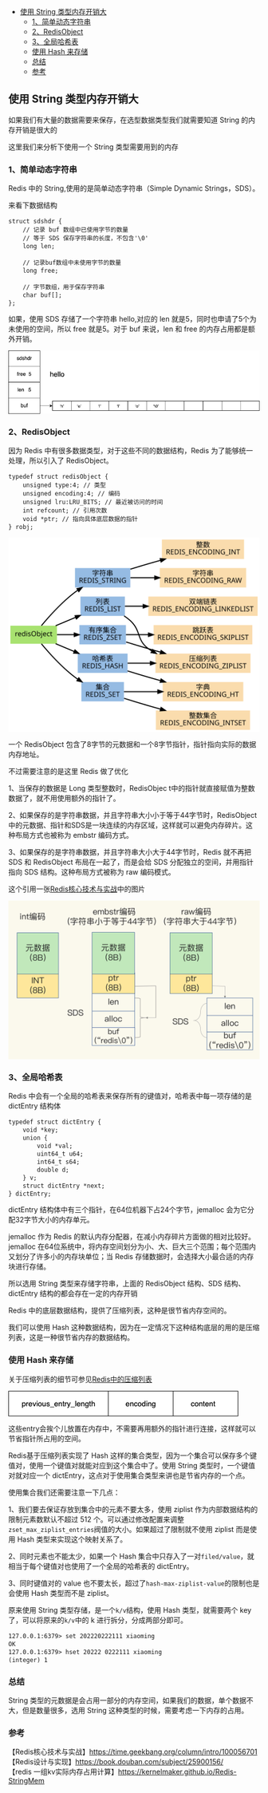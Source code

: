 <!-- START doctoc generated TOC please keep comment here to allow auto update -->
<!-- DON'T EDIT THIS SECTION, INSTEAD RE-RUN doctoc TO UPDATE -->

- [使用 String 类型内存开销大](#%E4%BD%BF%E7%94%A8-string-%E7%B1%BB%E5%9E%8B%E5%86%85%E5%AD%98%E5%BC%80%E9%94%80%E5%A4%A7)
  - [1、简单动态字符串](#1%E7%AE%80%E5%8D%95%E5%8A%A8%E6%80%81%E5%AD%97%E7%AC%A6%E4%B8%B2)
  - [2、RedisObject](#2redisobject)
  - [3、全局哈希表](#3%E5%85%A8%E5%B1%80%E5%93%88%E5%B8%8C%E8%A1%A8)
  - [使用 Hash 来存储](#%E4%BD%BF%E7%94%A8-hash-%E6%9D%A5%E5%AD%98%E5%82%A8)
  - [总结](#%E6%80%BB%E7%BB%93)
  - [参考](#%E5%8F%82%E8%80%83)

<!-- END doctoc generated TOC please keep comment here to allow auto update -->

## 使用 String 类型内存开销大

如果我们有大量的数据需要来保存，在选型数据类型我们就需要知道 String 的内存开销是很大的  

这里我们来分析下使用一个 String 类型需要用到的内存    

### 1、简单动态字符串

Redis 中的 String,使用的是简单动态字符串（Simple Dynamic Strings，SDS）。  

来看下数据结构  

```
struct sdshdr {
    // 记录 buf 数组中已使用字节的数量
    // 等于 SDS 保存字符串的长度，不包含'\0'
    long len;
    
    // 记录buf数组中未使用字节的数量
    long free;
    
    // 字节数组，用于保存字符串
    char buf[];
};
```

如果，使用 SDS 存储了一个字符串 hello,对应的 len 就是5，同时也申请了5个为未使用的空间，所以 free 就是5。对于 buf 来说，len 和 free 的内存占用都是额外开销。         

<img src="/img/redis/redis-sds.png"  alt="redis" align="center" />

### 2、RedisObject

因为 Redis 中有很多数据类型，对于这些不同的数据结构，Redis 为了能够统一处理，所以引入了 RedisObject。  

```
typedef struct redisObject {
    unsigned type:4; // 类型
    unsigned encoding:4; // 编码
    unsigned lru:LRU_BITS; // 最近被访问的时间
    int refcount; // 引用次数
    void *ptr; // 指向具体底层数据的指针
} robj;
```

<img src="/img/redis/redis-object.svg"  alt="redis" align="center" />

一个 RedisObject 包含了8字节的元数据和一个8字节指针，指针指向实际的数据内存地址。   

不过需要注意的是这里 Redis 做了优化  

1、当保存的数据是 Long 类型整数时，RedisObjec t中的指针就直接赋值为整数数据了，就不用使用额外的指针了。  

2、如果保存的是字符串数据，并且字符串大小小于等于44字节时，RedisObject中的元数据、指针和SDS是一块连续的内存区域，这样就可以避免内存碎片。这种布局方式也被称为 embstr 编码方式。  

3、如果保存的是字符串数据，并且字符串大小大于44字节时，Redis 就不再把 SDS 和 RedisObject 布局在一起了，而是会给 SDS 分配独立的空间，并用指针指向 SDS 结构。这种布局方式被称为 raw 编码模式。    

这个引用一张[Redis核心技术与实战](https://time.geekbang.org/column/intro/100056701)中的图片  
    
<img src="/img/redis/redis-object-string.jpeg"  alt="redis" align="center" />

### 3、全局哈希表

Redis 中会有一个全局的哈希表来保存所有的键值对，哈希表中每一项存储的是 dictEntry 结构体  

```
typedef struct dictEntry {
    void *key;
    union {
        void *val;
        uint64_t u64;
        int64_t s64;
        double d;
    } v;
    struct dictEntry *next;
} dictEntry;
```

dictEntry 结构体中有三个指针，在64位机器下占24个字节，jemalloc 会为它分配32字节大小的内存单元。  

jemalloc 作为 Redis 的默认内存分配器，在减小内存碎片方面做的相对比较好。jemalloc 在64位系统中，将内存空间划分为小、大、巨大三个范围；每个范围内又划分了许多小的内存块单位；当 Redis 存储数据时，会选择大小最合适的内存块进行存储。  

所以选用 String 类型来存储字符串，上面的 RedisObject 结构、SDS 结构、dictEntry 结构的都会存在一定的内存开销   

Redis 中的底层数据结构，提供了压缩列表，这种是很节省内存空间的。 

我们可以使用 Hash 这种数据结构，因为在一定情况下这种结构底层的用的是压缩列表，这是一种很节省内存的数据结构。      

### 使用 Hash 来存储

关于压缩列表的细节可参见[Redis中的压缩列表](https://www.cnblogs.com/ricklz/p/15839710.html#6%E5%8E%8B%E7%BC%A9%E5%88%97%E8%A1%A8)  

<img src="/img/redis/redis-ziplist-entry.png"  alt="redis" align="center" />

这些entry会挨个儿放置在内存中，不需要再用额外的指针进行连接，这样就可以节省指针所占用的空间。  

Redis基于压缩列表实现了 Hash 这样的集合类型，因为一个集合可以保存多个键值对，使用一个键值对就能对应到这个集合中了。使用 String 类型时，一个键值对就对应一个 dictEntry，这点对于使用集合类型来讲也是节省内存的一个点。  

使用集合我们还需要注意一下几点：  

1、我们要去保证存放到集合中的元素不要太多，使用 ziplist 作为内部数据结构的限制元素数默认不超过 512 个。可以通过修改配置来调整`zset_max_ziplist_entries`阀值的大小。如果超过了限制就不使用 ziplist 而是使用 Hash 类型来实现这个映射关系了。  

2、同时元素也不能太少，如果一个 Hash 集合中只存入了一对`filed/value`，就相当于每个键值对也使用了一个全局的哈希表的 dictEntry。  

3、同时键值对的 value 也不要太长，超过了`hash-max-ziplist-value`的限制也是会使用 Hash 类型而不是 ziplist。  

原来使用 String 类型存储，是一个`k/v`结构，使用 Hash 类型，就需要两个 key 了，可以将原来的`k/v`中的 k 进行拆分，分成两部分即可。   

```
127.0.0.1:6379> set 202220222111 xiaoming
OK
127.0.0.1:6379> hset 20222 0222111 xiaoming
(integer) 1
```

### 总结

String 类型的元数据是会占用一部分的内存空间，如果我们的数据，单个数据不大，但是数量很多，选用 String 这种类型的时候，需要考虑一下内存的占用。   

### 参考

【Redis核心技术与实战】https://time.geekbang.org/column/intro/100056701    
【Redis设计与实现】https://book.douban.com/subject/25900156/  
【redis 一组kv实际内存占用计算】https://kernelmaker.github.io/Redis-StringMem    